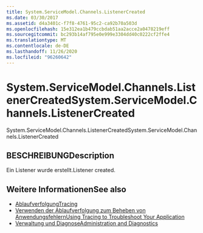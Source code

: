 ```yaml
---
title: System.ServiceModel.Channels.ListenerCreated
ms.date: 03/30/2017
ms.assetid: d4a3401c-f7f8-4761-95c2-ca92b70a503d
ms.openlocfilehash: 15e312ea1b479ccbdab51aa2acce2a0478219eff
ms.sourcegitcommit: bc293b14af795e0e999e3304dd40c0222cf2ffe4
ms.translationtype: MT
ms.contentlocale: de-DE
ms.lasthandoff: 11/26/2020
ms.locfileid: "96260642"
---
```

# <a name="systemservicemodelchannelslistenercreated"></a><span data-ttu-id="10502-102">System.ServiceModel.Channels.ListenerCreated</span><span class="sxs-lookup"><span data-stu-id="10502-102">System.ServiceModel.Channels.ListenerCreated</span></span>

<span data-ttu-id="10502-103">System.ServiceModel.Channels.ListenerCreated</span><span class="sxs-lookup"><span data-stu-id="10502-103">System.ServiceModel.Channels.ListenerCreated</span></span>  
  
## <a name="description"></a><span data-ttu-id="10502-104">BESCHREIBUNG</span><span class="sxs-lookup"><span data-stu-id="10502-104">Description</span></span>  

 <span data-ttu-id="10502-105">Ein Listener wurde erstellt.</span><span class="sxs-lookup"><span data-stu-id="10502-105">Listener created.</span></span>  
  
## <a name="see-also"></a><span data-ttu-id="10502-106">Weitere Informationen</span><span class="sxs-lookup"><span data-stu-id="10502-106">See also</span></span>

- [<span data-ttu-id="10502-107">Ablaufverfolgung</span><span class="sxs-lookup"><span data-stu-id="10502-107">Tracing</span></span>](index.md)
- [<span data-ttu-id="10502-108">Verwenden der Ablaufverfolgung zum Beheben von Anwendungsfehlern</span><span class="sxs-lookup"><span data-stu-id="10502-108">Using Tracing to Troubleshoot Your Application</span></span>](using-tracing-to-troubleshoot-your-application.md)
- [<span data-ttu-id="10502-109">Verwaltung und Diagnose</span><span class="sxs-lookup"><span data-stu-id="10502-109">Administration and Diagnostics</span></span>](../index.md)
